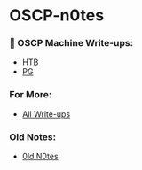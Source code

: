 # OSCP-n0tes

### 📕 OSCP Machine Write-ups:
+ [HTB](https://github.com/h4md153v63n/OSCP-n0tes/blob/main/01_Practice-List.md#-htb-oscp-machines-writeups)
+ [PG](https://github.com/h4md153v63n/OSCP-n0tes/blob/main/01_Practice-List.md#-proving-grounds-writeups)

### For More:
+ [All Write-ups](https://github.com/h4md153v63n/CTFs?tab=readme-ov-file#-all-write-ups)

### Old Notes:
+ [0ld N0tes](https://github.com/h4md153v63n/OSCP-n0tes/blob/main/0ld_N0tes.md)



